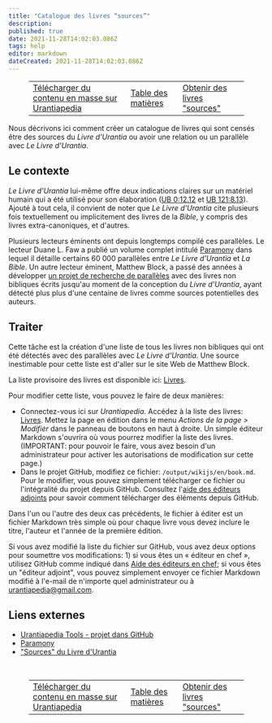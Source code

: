```yaml
---
title: "Catalogue des livres “sources”"
description: 
published: true
date: 2021-11-28T14:02:03.086Z
tags: help
editor: markdown
dateCreated: 2021-11-28T14:02:03.086Z
---
```


<figure class="table chapter-navigator">
  <table>
    <tbody>
      <tr>
        <td><a href="/fr/help/github_upload">Télécharger du contenu en masse sur Urantiapedia</a></td>
        <td><a href="/fr/help">Table des matières</a></td>
        <td><a href="/fr/help/github_sourcebooks_markdown">Obtenir des livres "sources"</a></td>
      </tr>
    </tbody>
  </table>
</figure>
 
Nous décrivons ici comment créer un catalogue de livres qui sont censés être des sources du *Livre d'Urantia* ou avoir une relation ou un parallèle avec *Le Livre d'Urantia*.

## Le contexte

*Le Livre d'Urantia* lui-même offre deux indications claires sur un matériel humain qui a été utilisé pour son élaboration ([UB 0:12.12](/en/The_Urantia_Book/0#p12_12) et [UB 121:8.13](/en/The_Urantia_Book/121#p8_13)). Ajouté à tout cela, il convient de noter que *Le Livre d'Urantia* cite plusieurs fois textuellement ou implicitement des livres de la *Bible*, y compris des livres extra-canoniques, et d'autres.

Plusieurs lecteurs éminents ont depuis longtemps compilé ces parallèles. Le lecteur Duane L. Faw a publié un volume complet intitulé [Paramony](https://www.amazon.com/Paramony-Duane-L-Faw/dp/0965197255/ref=sr_1_2?crid=2FCT0LM14FRVT) dans lequel il détaille certains 60 000 parallèles entre *Le Livre d'Urantia* et *La Bible*. Un autre lecteur éminent, Matthew Block, a passé des années à développer [un projet de recherche de parallèles](https://urantiabooksources.com/) avec des livres non bibliques écrits jusqu'au moment de la conception du *Livre d'Urantia*, ayant détecté plus plus d'une centaine de livres comme sources potentielles des auteurs.

## Traiter

Cette tâche est la création d'une liste de tous les livres non bibliques qui ont été détectés avec des parallèles avec *Le Livre d'Urantia*. Une source inestimable pour cette liste est d'aller sur le site Web de Matthew Block.

La liste provisoire des livres est disponible ici: [Livres](/en/book).

Pour modifier cette liste, vous pouvez le faire de deux manières:
- Connectez-vous ici sur *Urantiapedia*. Accédez à la liste des livres: [Livres](/en/book). Mettez la page en édition dans le menu *Actions de la page > Modifier* dans le panneau de boutons en haut à droite. Un simple éditeur Markdown s'ouvrira où vous pourrez modifier la liste des livres. (IMPORTANT: pour pouvoir le faire, vous avez besoin d'un administrateur pour activer les autorisations de modification sur cette page.)
- Dans le projet GitHub, modifiez ce fichier: `/output/wikijs/en/book.md`. Pour le modifier, vous pouvez simplement télécharger ce fichier ou l'intégralité du projet depuis GitHub. Consultez l'[aide des éditeurs adjoints](/fr/help/github_assistant) pour savoir comment télécharger des éléments depuis GitHub.

Dans l'un ou l'autre des deux cas précédents, le fichier à éditer est un fichier Markdown très simple où pour chaque livre vous devez inclure le titre, l'auteur et l'année de la première édition.

Si vous avez modifié la liste du fichier sur GitHub, vous avez deux options pour soumettre vos modifications: 1) si vous êtes un « éditeur en chef », utilisez GitHub comme indiqué dans [Aide des éditeurs en chef](/fr/help/github); si vous êtes un "éditeur adjoint", vous pouvez simplement envoyer ce fichier Markdown modifié à l'e-mail de n'importe quel administrateur ou à urantiapedia@gmail.com.

## Liens externes

- [Urantiapedia Tools - projet dans GitHub](https://github.com/JanHerca/urantiapedia)
- [Paramony](https://www.amazon.com/Paramony-Duane-L-Faw/dp/0965197255/ref=sr_1_2?crid=2FCT0LM14FRVT)
- ["Sources" du Livre d'Urantia](https://urantiabooksources.com/)

<br>


<figure class="table chapter-navigator">
  <table>
    <tbody>
      <tr>
        <td><a href="/fr/help/github_upload">Télécharger du contenu en masse sur Urantiapedia</a></td>
        <td><a href="/fr/help">Table des matières</a></td>
        <td><a href="/fr/help/github_sourcebooks_markdown">Obtenir des livres "sources"</a></td>
      </tr>
    </tbody>
  </table>
</figure>
